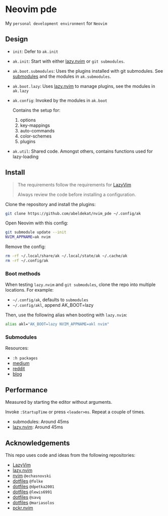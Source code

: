 # Neovim pde

My `personal development environment` for `Neovim`

## Design

- `init`: Defer to `ak.init`
- `ak.init`: Start with either [lazy.nvim] or `git submodules`.
- `ak.boot.submodules`: Uses the plugins installed with git submodules.
See [submodules] and the modules in `ak.submodules`.
- `ak.boot.lazy`: Uses [lazy.nvim] to manage plugins, see the modules in `ak.lazy`
- `ak.config`: Invoked by the modules in `ak.boot`

  Contains the setup for:
    1. options
    2. key-mappings
    3. auto-commands
    4. color-schemes
    5. plugins

- `ak.util`: Shared code. Amongst others, contains functions used for lazy-loading

## Install

 > The requirements follow the requirements for [LazyVim](https://www.lazyvim.org/#%EF%B8%8F-requirements)
 >
 > Always review the code before installing a configuration.

Clone the repository and install the plugins:

```sh
git clone https://github.com/abeldekat/nvim_pde ~/.config/ak
```

Open Neovim with this config:

```sh
git submodule update --init
NVIM_APPNAME=ak nvim
```

Remove the config:

```sh
rm -rf ~/.local/share/ak ~/.local/state/ak ~/.cache/ak
rm -rf ~/.config/ak
```

### Boot methods

When testing `lazy.nvim` and `git submodules`,
clone the repo into multiple locations. For example:

- `~/.config/ak`, defaults to `submodules`
- `~/.config/akl`, append AK_BOOT=lazy

Then, use the following alias when booting with `lazy.nvim`:

```sh
alias akl="AK_BOOT=lazy NVIM_APPNAME=akl nvim"
```

### Submodules

Resources:

- `:h packages`
- [medium](https://medium.com/@porteneuve/mastering-git-submodules-34c65e940407)
- [reddit](https://www.reddit.com/r/neovim/comments/15b1gco/what_plugin_manager_are_you_currently_using/)
- [blog](https://hiphish.github.io/blog/2021/12/05/managing-vim-plugins-without-plugin-manager/)

## Performance

Measured by starting the editor without arguments.

Invoke `:StartupTime` or press `<leader>ms`.
Repeat a couple of times.

- submodules: Around 45ms
- [lazy.nvim]: Around 45ms

## Acknowledgements

This repo uses code and ideas from the following repositories:

- [LazyVim](https://github.com/LazyVim/LazyVim)
- [lazy.nvim](https://github.com/folke/lazy.nvim)
- [nvim](https://github.com/echasnovski/nvim) `@echasnovski`
- [dotfiles](https://github.com/folke/dot/tree/master/nvim) `@folke`
- [dotfiles](https://github.com/dpetka2001/dotfiles/tree/main/dot_config/nvim) `@dpetka2001`
- [dotfiles](https://github.com/lewis6991/dotfiles/tree/main/config/nvim) `@lewis6991`
- [dotfiles](https://github.com/savq/dotfiles/tree/master/nvim) `@savq`
- [dotfiles](https://github.com/MariaSolOs/dotfiles/tree/main/.config/nvim) `@mariasolos`
- [pckr.nvim](https://github.com/lewis6991/pckr.nvim)

[lazy.nvim]: https://github.com/folke/lazy.nvim
[submodules]: #submodules
